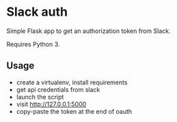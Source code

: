 # Slack auth

Simple Flask app to get an authorization token from Slack.

Requires Python 3.

## Usage

- create a virtualenv, install requirements
- get api credentials from slack
- launch the script
- visit http://127.0.0.1:5000
- copy-paste the token at the end of oauth
